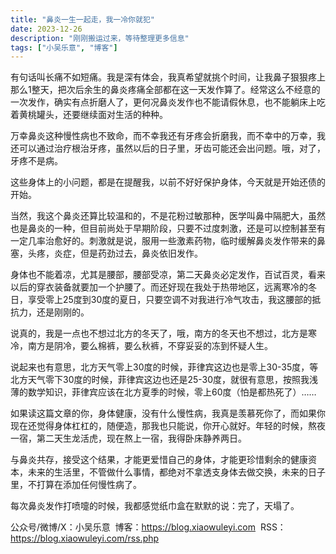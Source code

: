 ```yaml
---
title: "鼻炎一生一起走，我一冷你就犯"
date: 2023-12-26
description: "刚刚搬运过来，等待整理更多信息"
tags: ["小吴乐意", "博客"]
---
```


有句话叫长痛不如短痛。我是深有体会，我真希望就挑个时间，让我鼻子狠狠疼上那么1整天，把次后余生的鼻炎疼痛全部都在这一天发作算了。经常这么不经意的一次发作，确实有点折磨人了，更何况鼻炎发作也不能请假休息，也不能躺床上吃着黄桃罐头，还要继续面对生活的种种。

万幸鼻炎这种慢性病也不致命，而不幸我还有牙疼会折磨我，而不幸中的万幸，我还可以通过治疗根治牙疼，虽然以后的日子里，牙齿可能还会出问题。哦，对了，牙疼不是病。

这些身体上的小问题，都是在提醒我，以前不好好保护身体，今天就是开始还债的开始。

当然，我这个鼻炎还算比较温和的，不是花粉过敏那种，医学叫鼻中隔肥大，虽然也是鼻炎的一种，但目前尚处于早期阶段，只要不过度刺激，还是可以控制甚至有一定几率治愈好的。刺激就是说，服用一些激素药物，临时缓解鼻炎发作带来的鼻塞，头疼，炎症，但是药劲过去，鼻炎依旧发作。

身体也不能着凉，尤其是腰部，腰部受凉，第二天鼻炎必定发作，百试百灵，看来以后的穿衣装备就要加一个护腰了。而还好现在我处于热带地区，远离寒冷的冬日，享受零上25度到30度的夏日，只要空调不对我进行冷气攻击，我这腰部的抵抗力，还是刚刚的。

说真的，我是一点也不想过北方的冬天了，哦，南方的冬天也不想过，北方是寒冷，南方是阴冷，要么棉裤，要么秋裤，不穿妥妥的冻到怀疑人生。

说起来也有意思，北方天气零上30度的时候，菲律宾这边也是零上30-35度，等北方天气零下30度的时候，菲律宾这边也还是25-30度，就很有意思，按照我浅薄的数学知识，菲律宾应该在北方夏季的时候，零上60度（怕是都热死了）……

如果读这篇文章的你，身体健康，没有什么慢性病，我真是羡慕死你了，而如果你现在还觉得身体杠杠的，随便造，那我也只能说，你开心就好。年轻的时候，熬夜一宿，第二天生龙活虎，现在熬上一宿，我得卧床静养两日。

与鼻炎共存，接受这个结果，才能更爱惜自己的身体，才能更珍惜剩余的健康资本，未来的生活里，不管做什么事情，都绝对不拿透支身体去做交换，未来的日子里，不打算在添加任何慢性病了。

每次鼻炎发作打喷嚏的时候，我都感觉纸巾盒在默默的说：完了，天塌了。

公众号/微博/X：小吴乐意
 博客：https://blog.xiaowuleyi.com
 RSS：https://blog.xiaowuleyi.com/rss.php

